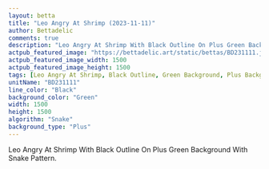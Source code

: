 ```yaml
---
layout: betta
title: "Leo Angry At Shrimp (2023-11-11)"
author: Bettadelic
comments: true
description: "Leo Angry At Shrimp With Black Outline On Plus Green Background With Snake Pattern."
actpub_featured_image: "https://bettadelic.art/static/bettas/BD231111.jpg"
actpub_featured_image_width: 1500
actpub_featured_image_height: 1500
tags: [Leo Angry At Shrimp, Black Outline, Green Background, Plus Background Pattern, Snake Pattern, November 2023]
unitName: "BD231111"
line_color: "Black"
background_color: "Green"
width: 1500
height: 1500
algorithm: "Snake"
background_type: "Plus"
---
```


Leo Angry At Shrimp With Black Outline On Plus Green Background With Snake Pattern.
